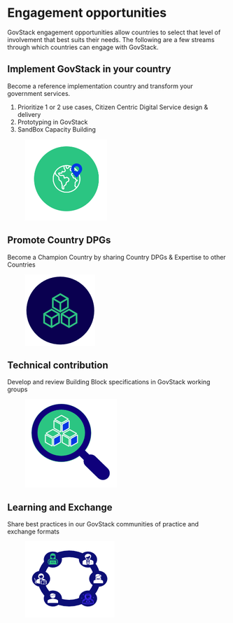 # Engagement opportunities

GovStack engagement opportunities allow countries to select that level of involvement that best suits their needs. The following are a few streams through which countries can engage with GovStack.

## **Implement GovStack in your country**

Become a reference implementation country and transform your government services.&#x20;

1. Prioritize 1 or 2 use cases, Citizen Centric Digital Service design & delivery&#x20;
2. Prototyping in GovStack&#x20;
3. SandBox Capacity Building

<figure><img src="../.gitbook/assets/Screenshot 2022-09-19 220850.png" alt=""><figcaption></figcaption></figure>

## **Promote Country DPGs**

Become a Champion Country by sharing Country DPGs & Expertise to other Countries

<figure><img src="../.gitbook/assets/Screenshot 2022-09-22 101729.png" alt=""><figcaption></figcaption></figure>

## **Technical contribution**

Develop and review Building Block specifications in GovStack working groups

<figure><img src="../.gitbook/assets/Screenshot 2022-09-19 221657.png" alt=""><figcaption></figcaption></figure>

## **Learning and Exchange**

Share best practices in our GovStack communities of practice and exchange formats

<figure><img src="../.gitbook/assets/Screenshot 2022-09-19 221727.png" alt=""><figcaption></figcaption></figure>
